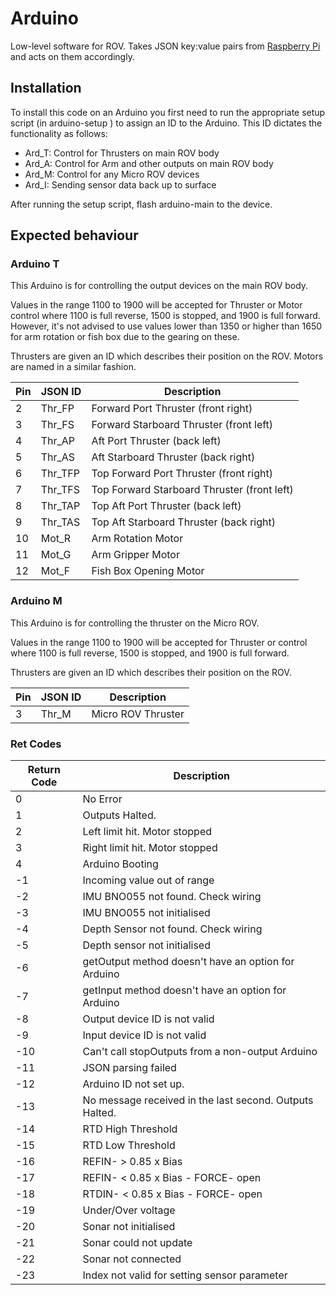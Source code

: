 # Arduino

Low-level software for ROV. Takes JSON key:value pairs from [Raspberry Pi](https://github.com/ncl-ROVers/raspberry-pi) and acts on them accordingly.

## Installation

To install this code on an Arduino you first need to run the appropriate setup script (in arduino-setup ) to assign an ID to the Arduino. This ID dictates the functionality as follows:

* Ard_T: Control for Thrusters on main ROV body
* Ard_A: Control for Arm and other outputs on main ROV body
* Ard_M: Control for any Micro ROV devices
* Ard_I: Sending sensor data back up to surface

After running the setup script, flash arduino-main to the device.

## Expected behaviour

### Arduino T

This Arduino is for controlling the output devices on the main ROV body.

Values in the range 1100 to 1900 will be accepted for Thruster or Motor control where 1100 is full reverse, 1500 is stopped, and 1900 is full forward. However, it's not advised to use values lower than 1350 or higher than 1650 for arm rotation or fish box due to the gearing on these.

Thrusters are given an ID which describes their position on the ROV. Motors are named in a similar fashion.

| Pin | JSON ID | Description                                 |
|-----|---------|---------------------------------------------|
| 2   | Thr_FP  | Forward Port Thruster (front right)         |
| 3   | Thr_FS  | Forward Starboard Thruster (front left)     |
| 4   | Thr_AP  | Aft Port Thruster (back left)               |
| 5   | Thr_AS  | Aft Starboard Thruster (back right)         |
| 6   | Thr_TFP | Top Forward Port Thruster (front right)     |
| 7   | Thr_TFS | Top Forward Starboard Thruster (front left) |
| 8   | Thr_TAP | Top Aft Port Thruster (back left)           |
| 9   | Thr_TAS | Top Aft Starboard Thruster (back right)     |
| 10  | Mot_R   | Arm Rotation Motor                          |
| 11  | Mot_G   | Arm Gripper Motor                           |
| 12  | Mot_F   | Fish Box Opening Motor                      |

### Arduino M

This Arduino is for controlling the thruster on the Micro ROV.

Values in the range 1100 to 1900 will be accepted for Thruster or control where 1100 is full reverse, 1500 is stopped, and 1900 is full forward.

Thrusters are given an ID which describes their position on the ROV.

| Pin | JSON ID | Description                                 |
|-----|---------|---------------------------------------------|
| 3   | Thr_M   | Micro ROV Thruster                          |


### Ret Codes

| Return Code   | Description                                               |
|---------------|-----------------------------------------------------------|
|    0          | No Error                                                  |
|    1          | Outputs Halted.                                           |
|    2          | Left limit hit. Motor stopped                             |
|    3          | Right limit hit. Motor stopped                            |
|    4          | Arduino Booting                                           |
|   -1          | Incoming value out of range                               |
|   -2          | IMU BNO055 not found. Check wiring                        |
|   -3          | IMU BNO055 not initialised                                |
|   -4          | Depth Sensor not found. Check wiring                      |
|   -5          | Depth sensor not initialised                              |
|   -6          | getOutput method doesn't have an option for Arduino       |
|   -7          | getInput method doesn't have an option for Arduino        |
|   -8          | Output device ID is not valid                             |
|   -9          | Input device ID is not valid                              |
|   -10         | Can't call stopOutputs from a non-output Arduino          |
|   -11         | JSON parsing failed                                       |
|   -12         | Arduino ID not set up.                                    |
|   -13         | No message received in the last second. Outputs Halted.   |
|   -14         | RTD High Threshold                                        |
|   -15         | RTD Low Threshold                                         |
|   -16         | REFIN- > 0.85 x Bias                                      |
|   -17         | REFIN- < 0.85 x Bias - FORCE- open                        |
|   -18         | RTDIN- < 0.85 x Bias - FORCE- open                        |
|   -19         | Under/Over voltage                                        |
|   -20         | Sonar not initialised                                     |
|   -21         | Sonar could not update                                    |
|   -22         | Sonar not connected                                       |
|   -23         | Index not valid for setting sensor parameter              |

